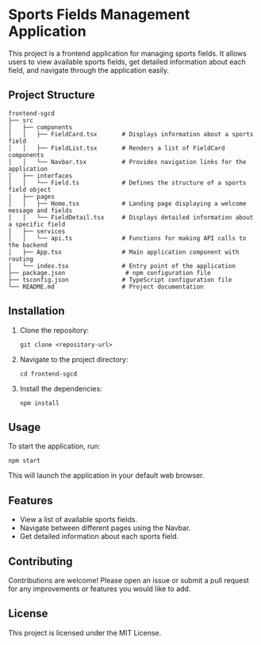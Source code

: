 # Sports Fields Management Application

This project is a frontend application for managing sports fields. It allows users to view available sports fields, get detailed information about each field, and navigate through the application easily.

## Project Structure

```
frontend-sgcd
├── src
│   ├── components
│   │   ├── FieldCard.tsx       # Displays information about a sports field
│   │   ├── FieldList.tsx       # Renders a list of FieldCard components
│   │   └── Navbar.tsx          # Provides navigation links for the application
│   ├── interfaces
│   │   └── Field.ts            # Defines the structure of a sports field object
│   ├── pages
│   │   ├── Home.tsx            # Landing page displaying a welcome message and fields
│   │   └── FieldDetail.tsx     # Displays detailed information about a specific field
│   ├── services
│   │   └── api.ts              # Functions for making API calls to the backend
│   ├── App.tsx                 # Main application component with routing
│   └── index.tsx               # Entry point of the application
├── package.json                 # npm configuration file
├── tsconfig.json               # TypeScript configuration file
└── README.md                   # Project documentation
```

## Installation

1. Clone the repository:
   ```
   git clone <repository-url>
   ```

2. Navigate to the project directory:
   ```
   cd frontend-sgcd
   ```

3. Install the dependencies:
   ```
   npm install
   ```

## Usage

To start the application, run:
```
npm start
```
This will launch the application in your default web browser.

## Features

- View a list of available sports fields.
- Navigate between different pages using the Navbar.
- Get detailed information about each sports field.

## Contributing

Contributions are welcome! Please open an issue or submit a pull request for any improvements or features you would like to add.

## License

This project is licensed under the MIT License.